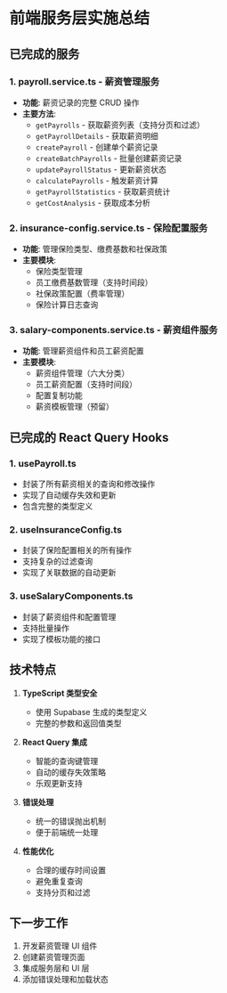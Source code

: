 # 前端服务层实施总结

## 已完成的服务

### 1. payroll.service.ts - 薪资管理服务
- **功能**: 薪资记录的完整 CRUD 操作
- **主要方法**:
  - `getPayrolls` - 获取薪资列表（支持分页和过滤）
  - `getPayrollDetails` - 获取薪资明细
  - `createPayroll` - 创建单个薪资记录
  - `createBatchPayrolls` - 批量创建薪资记录
  - `updatePayrollStatus` - 更新薪资状态
  - `calculatePayrolls` - 触发薪资计算
  - `getPayrollStatistics` - 获取薪资统计
  - `getCostAnalysis` - 获取成本分析

### 2. insurance-config.service.ts - 保险配置服务
- **功能**: 管理保险类型、缴费基数和社保政策
- **主要模块**:
  - 保险类型管理
  - 员工缴费基数管理（支持时间段）
  - 社保政策配置（费率管理）
  - 保险计算日志查询

### 3. salary-components.service.ts - 薪资组件服务
- **功能**: 管理薪资组件和员工薪资配置
- **主要模块**:
  - 薪资组件管理（六大分类）
  - 员工薪资配置（支持时间段）
  - 配置复制功能
  - 薪资模板管理（预留）

## 已完成的 React Query Hooks

### 1. usePayroll.ts
- 封装了所有薪资相关的查询和修改操作
- 实现了自动缓存失效和更新
- 包含完整的类型定义

### 2. useInsuranceConfig.ts
- 封装了保险配置相关的所有操作
- 支持复杂的过滤查询
- 实现了关联数据的自动更新

### 3. useSalaryComponents.ts
- 封装了薪资组件和配置管理
- 支持批量操作
- 实现了模板功能的接口

## 技术特点

1. **TypeScript 类型安全**
   - 使用 Supabase 生成的类型定义
   - 完整的参数和返回值类型

2. **React Query 集成**
   - 智能的查询键管理
   - 自动的缓存失效策略
   - 乐观更新支持

3. **错误处理**
   - 统一的错误抛出机制
   - 便于前端统一处理

4. **性能优化**
   - 合理的缓存时间设置
   - 避免重复查询
   - 支持分页和过滤

## 下一步工作

1. 开发薪资管理 UI 组件
2. 创建薪资管理页面
3. 集成服务层和 UI 层
4. 添加错误处理和加载状态